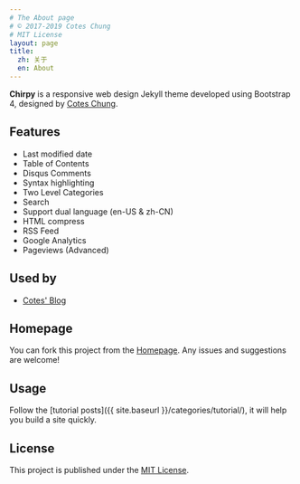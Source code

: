 ```yaml
---
# The About page
# © 2017-2019 Cotes Chung
# MIT License
layout: page
title:
  zh: 关于
  en: About
---
```


**Chirpy** is a responsive web design Jekyll theme developed using Bootstrap 4, designed by [Cotes Chung](https://github.com/cotes2020).

## Features

* Last modified date
* Table of Contents
* Disqus Comments
* Syntax highlighting
* Two Level Categories
* Search
* Support dual language (en-US & zh-CN)
* HTML compress
* RSS Feed
* Google Analytics
* Pageviews (Advanced)


## Used by

* [Cotes' Blog](https://blog.cotes.info)

## Homepage

You can fork this project from the [Homepage](https://github.com/cotes2020/chirpy). Any issues and suggestions are welcome!

## Usage

Follow the [tutorial posts]({{ site.baseurl }}/categories/tutorial/), it will help you build a site quickly.

## License

This project is published under the [MIT License](https://github.com/cotes2020/cotes-blog/blob/master/LICENSE).